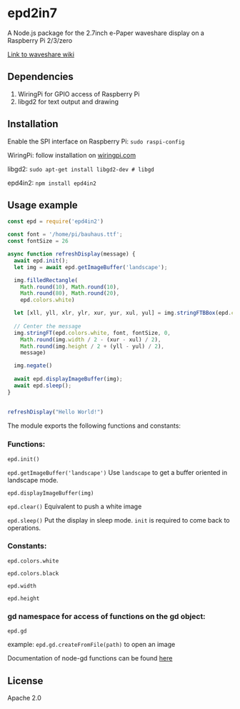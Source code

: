 # epd2in7

A Node.js package for the 2.7inch e-Paper waveshare display on a Raspberry Pi 2/3/zero

[Link to waveshare wiki](https://www.waveshare.com/wiki/2.7inch_e-Paper_Module)

## Dependencies
1. WiringPi for GPIO access of Raspberry Pi
2. libgd2 for text output and drawing

## Installation
Enable the SPI interface on Raspberry Pi: `sudo raspi-config`

WiringPi: follow installation on [wiringpi.com](http://wiringpi.com/download-and-install/)

libgd2: `sudo apt-get install libgd2-dev # libgd`

epd4in2: `npm install epd4in2`


## Usage example

```javascript
const epd = require('epd4in2')

const font = '/home/pi/bauhaus.ttf';
const fontSize = 26

async function refreshDisplay(message) {
  await epd.init();
  let img = await epd.getImageBuffer('landscape');

  img.filledRectangle(
    Math.round(10), Math.round(10),
    Math.round(80), Math.round(20),
    epd.colors.white)

  let [xll, yll, xlr, ylr, xur, yur, xul, yul] = img.stringFTBBox(epd.colors.white, font, fontSize, 0, 0, 0, message)
 
  // Center the message
  img.stringFT(epd.colors.white, font, fontSize, 0,
    Math.round(img.width / 2 - (xur - xul) / 2),
    Math.round(img.height / 2 + (yll - yul) / 2),
    message)

  img.negate()
 
  await epd.displayImageBuffer(img);
  await epd.sleep();
}
 
 
refreshDisplay("Hello World!")

```

The module exports the following functions and constants:

### Functions:
`epd.init()`

`epd.getImageBuffer('landscape')`
 Use `landscape` to get a buffer oriented in landscape mode.

`epd.displayImageBuffer(img)`

`epd.clear()`
 Equivalent to push a white image

`epd.sleep()`
 Put the display in sleep mode. `init` is required to come back to operations.


### Constants:
`epd.colors.white`

`epd.colors.black`

`epd.width`

`epd.height`

### gd namespace for access of functions on the gd object:
`epd.gd`

example: `epd.gd.createFromFile(path)` to open an image

Documentation of node-gd functions can be found [here](https://y-a-v-a.github.io/node-gd/)

## License

Apache 2.0
